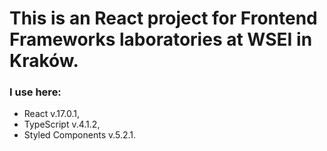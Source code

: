 # This is an React project for Frontend Frameworks laboratories at WSEI in Kraków. 
### I use here: 
- React v.17.0.1,
- TypeScript v.4.1.2,
- Styled Components v.5.2.1.
